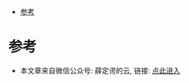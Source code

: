 
<!-- @import "[TOC]" {cmd="toc" depthFrom=1 depthTo=6 orderedList=false} -->

<!-- code_chunk_output -->

- [参考](#参考)

<!-- /code_chunk_output -->

# 参考

- 本文章来自微信公众号: 薛定谔的云, 链接: [点此进入]( https://mp.weixin.qq.com/s/ghLioMdZTcnJr0darzcDMg)

